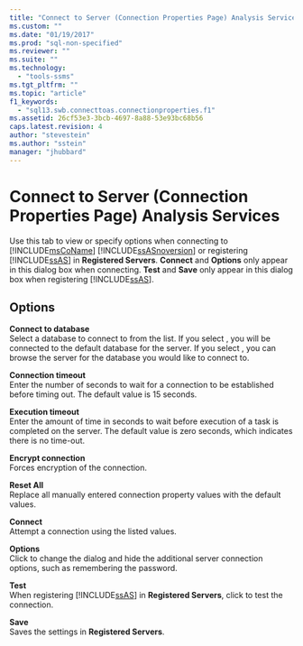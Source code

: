 ```yaml
---
title: "Connect to Server (Connection Properties Page) Analysis Services | Microsoft Docs"
ms.custom: ""
ms.date: "01/19/2017"
ms.prod: "sql-non-specified"
ms.reviewer: ""
ms.suite: ""
ms.technology: 
  - "tools-ssms"
ms.tgt_pltfrm: ""
ms.topic: "article"
f1_keywords: 
  - "sql13.swb.connecttoas.connectionproperties.f1"
ms.assetid: 26cf53e3-3bcb-4697-8a88-53e93bc68b56
caps.latest.revision: 4
author: "stevestein"
ms.author: "sstein"
manager: "jhubbard"
---
```

# Connect to Server (Connection Properties Page) Analysis Services
Use this tab to view or specify options when connecting to [!INCLUDE[msCoName](../../includes/msconame_md.md)] [!INCLUDE[ssASnoversion](../../includes/ssasnoversion_md.md)] or registering [!INCLUDE[ssAS](../../includes/ssas_md.md)] in **Registered Servers**. **Connect** and **Options** only appear in this dialog box when connecting. **Test** and **Save** only appear in this dialog box when registering [!INCLUDE[ssAS](../../includes/ssas_md.md)].  
  
## Options  
**Connect to database**  
Select a database to connect to from the list. If you select **<default>**, you will be connected to the default database for the server. If you select **<Browse server>**, you can browse the server for the database you would like to connect to.  
  
**Connection timeout**  
Enter the number of seconds to wait for a connection to be established before timing out. The default value is 15 seconds.  
  
**Execution timeout**  
Enter the amount of time in seconds to wait before execution of a task is completed on the server. The default value is zero seconds, which indicates there is no time-out.  
  
**Encrypt connection**  
Forces encryption of the connection.  
  
**Reset All**  
Replace all manually entered connection property values with the default values.  
  
**Connect**  
Attempt a connection using the listed values.  
  
**Options**  
Click to change the dialog and hide the additional server connection options, such as remembering the password.  
  
**Test**  
When registering [!INCLUDE[ssAS](../../includes/ssas_md.md)] in **Registered Servers**, click to test the connection.  
  
**Save**  
Saves the settings in **Registered Servers**.  
  

